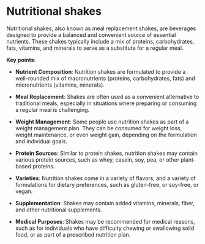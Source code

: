 [//]: # (source: ?)
[//]: # (tags: nutrition shakes)

# Nutritional shakes

Nutritional shakes, also known as meal replacement shakes, are beverages designed to provide a balanced and convenient source of essential nutrients. These shakes typically include a mix of proteins, carbohydrates, fats, vitamins, and minerals to serve as a substitute for a regular meal.

**Key points**:

* **Nutrient Composition**: Nutrition shakes are formulated to provide a well-rounded mix of macronutrients (proteins, carbohydrates, fats) and micronutrients (vitamins, minerals).

* **Meal Replacement**: Shakes are often used as a convenient alternative to traditional meals, especially in situations where preparing or consuming a regular meal is challenging.

* **Weight Management**: Some people use nutrition shakes as part of a weight management plan. They can be consumed for weight loss, weight maintenance, or even weight gain, depending on the formulation and individual goals.

* **Protein Sources**: Similar to protein shakes, nutrition shakes may contain various protein sources, such as whey, casein, soy, pea, or other plant-based proteins.

* **Varieties**: Nutrition shakes come in a variety of flavors, and a variety of formulations for dietary preferences, such as gluten-free, or soy-free, or vegan.

* **Supplementation**: Shakes may contain added vitamins, minerals, fiber, and other nutritional supplements.

* **Medical Purposes**: Shakes may be recommended for medical reasons, such as for individuals who have difficulty chewing or swallowing solid food, or as part of a prescribed nutrition plan.